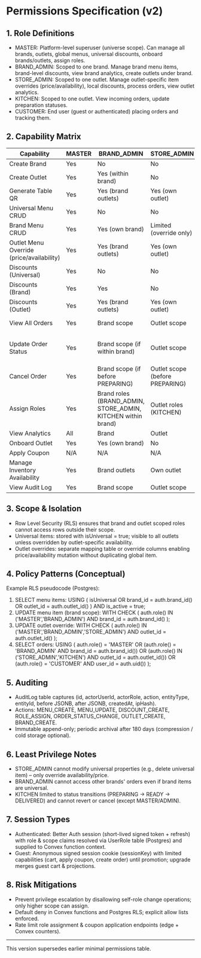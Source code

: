 # Permissions Specification (v2)

## 1. Role Definitions
- MASTER: Platform-level superuser (universe scope). Can manage all brands, outlets, global menus, universal discounts, onboard brands/outlets, assign roles.
- BRAND_ADMIN: Scoped to one brand. Manage brand menu items, brand-level discounts, view brand analytics, create outlets under brand.
- STORE_ADMIN: Scoped to one outlet. Manage outlet-specific item overrides (price/availability), local discounts, process orders, view outlet analytics.
- KITCHEN: Scoped to one outlet. View incoming orders, update preparation statuses.
- CUSTOMER: End user (guest or authenticated) placing orders and tracking them.

## 2. Capability Matrix
| Capability | MASTER | BRAND_ADMIN | STORE_ADMIN | KITCHEN | CUSTOMER |
|------------|--------|-------------|-------------|---------|----------|
| Create Brand | Yes | No | No | No | No |
| Create Outlet | Yes | Yes (within brand) | No | No | No |
| Generate Table QR | Yes | Yes (brand outlets) | Yes (own outlet) | No | No |
| Universal Menu CRUD | Yes | No | No | No | No |
| Brand Menu CRUD | Yes | Yes (own brand) | Limited (override only) | No | No |
| Outlet Menu Override (price/availability) | Yes | Yes (brand outlets) | Yes (own outlet) | No | No |
| Discounts (Universal) | Yes | No | No | No | No |
| Discounts (Brand) | Yes | Yes | No | No | No |
| Discounts (Outlet) | Yes | Yes (brand outlets) | Yes (own outlet) | No | No |
| View All Orders | Yes | Brand scope | Outlet scope | Outlet scope | Own only |
| Update Order Status | Yes | Brand scope (if within brand) | Outlet scope | Outlet scope (limited transitions) | No |
| Cancel Order | Yes | Brand scope (if before PREPARING) | Outlet scope (before PREPARING) | No | No |
| Assign Roles | Yes | Brand roles (BRAND_ADMIN, STORE_ADMIN, KITCHEN within brand) | Outlet roles (KITCHEN) | No | No |
| View Analytics | All | Brand | Outlet | No | No |
| Onboard Outlet | Yes | Yes (own brand) | No | No | No |
| Apply Coupon | N/A | N/A | N/A | N/A | Yes |
| Manage Inventory Availability | Yes | Brand outlets | Own outlet | No | No |
| View Audit Log | Yes | Brand scope | Outlet scope | No | No |

## 3. Scope & Isolation
- Row Level Security (RLS) ensures that brand and outlet scoped roles cannot access rows outside their scope.
- Universal items: stored with isUniversal = true; visible to all outlets unless overridden by outlet-specific availability.
- Outlet overrides: separate mapping table or override columns enabling price/availability mutation without duplicating global item.

## 4. Policy Patterns (Conceptual)
Example RLS pseudocode (Postgres):
1. SELECT menu items:
	USING ( isUniversal OR brand_id = auth.brand_id() OR outlet_id = auth.outlet_id() ) AND is_active = true;
2. UPDATE menu item (brand scope):
	WITH CHECK ( auth.role() IN ('MASTER','BRAND_ADMIN') AND brand_id = auth.brand_id() );
3. UPDATE outlet override:
	WITH CHECK ( auth.role() IN ('MASTER','BRAND_ADMIN','STORE_ADMIN') AND outlet_id = auth.outlet_id() );
4. SELECT orders:
	USING (
		auth.role() = 'MASTER' OR
		(auth.role() = 'BRAND_ADMIN' AND brand_id = auth.brand_id()) OR
		(auth.role() IN ('STORE_ADMIN','KITCHEN') AND outlet_id = auth.outlet_id()) OR
		(auth.role() = 'CUSTOMER' AND user_id = auth.uid())
	);

## 5. Auditing
- AuditLog table captures (id, actorUserId, actorRole, action, entityType, entityId, before JSONB, after JSONB, createdAt, ipHash).
- Actions: MENU_CREATE, MENU_UPDATE, DISCOUNT_CREATE, ROLE_ASSIGN, ORDER_STATUS_CHANGE, OUTLET_CREATE, BRAND_CREATE.
- Immutable append-only; periodic archival after 180 days (compression / cold storage optional).

## 6. Least Privilege Notes
- STORE_ADMIN cannot modify universal properties (e.g., delete universal item) – only override availability/price.
- BRAND_ADMIN cannot access other brands' orders even if brand items are universal.
- KITCHEN limited to status transitions (PREPARING -> READY -> DELIVERED) and cannot revert or cancel (except MASTER/ADMIN).

## 7. Session Types
- Authenticated: Better Auth session (short-lived signed token + refresh) with role & scope claims resolved via UserRole table (Postgres) and supplied to Convex function context.
- Guest: Anonymous signed session cookie (sessionKey) with limited capabilities (cart, apply coupon, create order) until promotion; upgrade merges guest cart & projections.

## 8. Risk Mitigations
- Prevent privilege escalation by disallowing self-role change operations; only higher scope can assign.
- Default deny in Convex functions and Postgres RLS; explicit allow lists enforced.
- Rate limit role assignment & coupon application endpoints (edge + Convex counters).

---
This version supersedes earlier minimal permissions table.